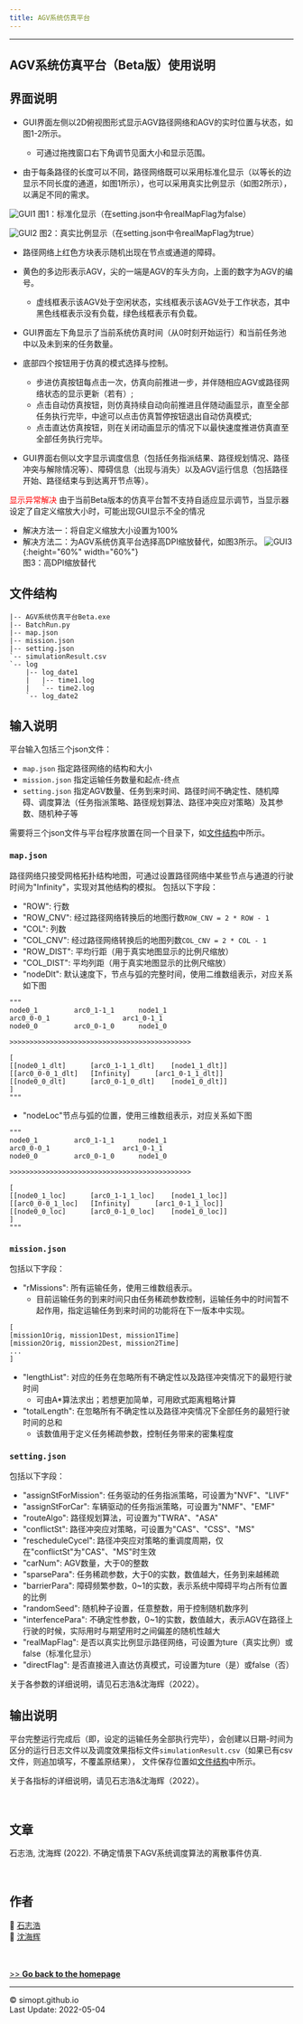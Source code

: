 ```yaml
---
title: AGV系统仿真平台
---
```

---

<!-- &nbsp;    -->
<!-- insert one empty line -->
<!-- can also use "<a></a>" or "<br><br>"  -->

<!-- 
Markdown Cheatsheet https://github.com/adam-p/markdown-here/wiki/Markdown-Cheatsheet
Mathematical formulae are supported by https://www.codecogs.com/latex/eqneditor.php
-->

## AGV系统仿真平台（Beta版）使用说明


## 界面说明
* GUI界面左侧以2D俯视图形式显示AGV路径网络和AGV的实时位置与状态，如图1-2所示。
  * 可通过拖拽窗口右下角调节见面大小和显示范围。

* 由于每条路径的长度可以不同，路径网络既可以采用标准化显示（以等长的边显示不同长度的通道，如图1所示），也可以采用真实比例显示（如图2所示），以满足不同的需求。

![GUI1](https://simopt.github.io/code/AGVSim/gui1.png)
图1：标准化显示（在setting.json中令realMapFlag为false）
<span style="font-size: 14px"> 

![GUI2](https://simopt.github.io/code/AGVSim/gui2.png)
图2：真实比例显示（在setting.json中令realMapFlag为true）

* 路径网络上红色方块表示随机出现在节点或通道的障碍。
 
* 黄色的多边形表示AGV，尖的一端是AGV的车头方向，上面的数字为AGV的编号。
  * 虚线框表示该AGV处于空闲状态，实线框表示该AGV处于工作状态，其中黑色线框表示没有负载，绿色线框表示有负载。

* GUI界面左下角显示了当前系统仿真时间（从0时刻开始运行）和当前任务池中以及未到来的任务数量。

* 底部四个按钮用于仿真的模式选择与控制。
  * 步进仿真按钮每点击一次，仿真向前推进一步，并伴随相应AGV或路径网络状态的显示更新（若有）;
  * 点击自动仿真按钮，则仿真持续自动向前推进且伴随动画显示，直至全部任务执行完毕，中途可以点击仿真暂停按钮退出自动仿真模式;
  * 点击直达仿真按钮，则在关闭动画显示的情况下以最快速度推进仿真直至全部任务执行完毕。     


* GUI界面右侧以文字显示调度信息（包括任务指派结果、路径规划情况、路径冲突与解除情况等）、障碍信息（出现与消失）以及AGV运行信息（包括路径开始、路径结束与到达离开节点等）。

<font color="red">显示异常解决</font>
 由于当前Beta版本的仿真平台暂不支持自适应显示调节，当显示器设定了自定义缩放大小时，可能出现GUI显示不全的情况
* 解决方法一：将自定义缩放大小设置为100%
* 解决方法二：为AGV系统仿真平台选择高DPI缩放替代，如图3所示。
![GUI3](https://simopt.github.io/code/AGVSim/gui_scale.png){:height="60%" width="60%"}    
图3：高DPI缩放替代


## 文件结构

```
|-- AGV系统仿真平台Beta.exe
|-- BatchRun.py
|-- map.json
|-- mission.json
|-- setting.json
`-- simulationResult.csv 
`-- log
    |-- log_date1
    |   |-- time1.log
    | 	`-- time2.log
    `-- log_date2
``` 
 
 
## 输入说明

平台输入包括三个json文件：
 * `map.json` 指定路径网络的结构和大小
 * `mission.json` 指定运输任务数量和起点-终点
 * `setting.json` 指定AGV数量、任务到来时间、路径时间不确定性、随机障碍、调度算法（任务指派策略、路径规划算法、路径冲突应对策略）及其参数、随机种子等

需要将三个json文件与平台程序放置在同一个目录下，如[文件结构](https://simopt.github.io/AGVSim-Help#%E6%96%87%E4%BB%B6%E7%BB%93%E6%9E%84)中所示。


### `map.json`

路径网络只接受网格拓扑结构地图，可通过设置路径网络中某些节点与通道的行驶时间为"Infinity"，实现对其他结构的模拟。
包括以下字段：

* "ROW": 行数
* "ROW_CNV": 经过路径网络转换后的地图行数`ROW_CNV = 2 * ROW - 1`
* "COL": 列数
* "COL_CNV": 经过路径网络转换后的地图列数`COL_CNV = 2 * COL - 1`
* "ROW_DIST": 平均行距（用于真实地图显示的比例尺缩放）
* "COL_DIST": 平均列距（用于真实地图显示的比例尺缩放）
* "nodeDlt": 默认速度下，节点与弧的完整时间，使用二维数组表示，对应关系如下图
 
```
"""
node0_1			arc0_1-1_1		node1_1
arc0_0-0_1					arc1_0-1_1
node0_0			arc0_0-1_0		node1_0

>>>>>>>>>>>>>>>>>>>>>>>>>>>>>>>>>>>>>>>>>>>>>

[
[[node0_1_dlt]		[arc0_1-1_1_dlt]	[node1_1_dlt]]
[[arc0_0-0_1_dlt]	[Infinity]		[arc1_0-1_1_dlt]]
[[node0_0_dlt]		[arc0_0-1_0_dlt]	[node1_0_dlt]]
]
"""
```

* "nodeLoc"节点与弧的位置，使用三维数组表示，对应关系如下图
 
```
"""
node0_1			arc0_1-1_1		node1_1
arc0_0-0_1					arc1_0-1_1
node0_0			arc0_0-1_0		node1_0

>>>>>>>>>>>>>>>>>>>>>>>>>>>>>>>>>>>>>>>>>>>>>

[
[[node0_1_loc]		[arc0_1-1_1_loc]	[node1_1_loc]]
[[arc0_0-0_1_loc]	[Infinity]		[arc1_0-1_1_loc]]
[[node0_0_loc]		[arc0_0-1_0_loc]	[node1_0_loc]]
]
"""
```

### `mission.json`

包括以下字段：

* "rMissions": 所有运输任务，使用三维数组表示。
  * 目前运输任务的到来时间只由任务稀疏参数控制，运输任务中的时间暂不起作用，指定运输任务到来时间的功能将在下一版本中实现。

```
[
[mission1Orig, mission1Dest, mission1Time]
[mission2Orig, mission2Dest, mission2Time]
...
]
```

* "lengthList": 对应的任务在忽略所有不确定性以及路径冲突情况下的最短行驶时间  
  * 可由A*算法求出；若想更加简单，可用欧式距离粗略计算
* "totalLength": 在忽略所有不确定性以及路径冲突情况下全部任务的最短行驶时间的总和 
  * 该数值用于定义任务稀疏参数，控制任务带来的密集程度


### `setting.json`

包括以下字段：

* "assignStForMission": 任务驱动的任务指派策略，可设置为"NVF"、"LIVF"
* "assignStForCar": 车辆驱动的任务指派策略，可设置为"NMF"、"EMF"
* "routeAlgo": 路径规划算法，可设置为"TWRA"、"ASA"
* "conflictSt": 路径冲突应对策略，可设置为"CAS"、"CSS"、"MS"
* "rescheduleCycel": 路径冲突应对策略的重调度周期，仅在"conflictSt"为"CAS"、"MS"时生效
* "carNum": AGV数量，大于0的整数
* "sparsePara": 任务稀疏参数，大于0的实数，数值越大，任务到来越稀疏
* "barrierPara": 障碍频繁参数，0~1的实数，表示系统中障碍平均占所有位置的比例
* "randomSeed": 随机种子设置，任意整数，用于控制随机数序列
* "interfencePara": 不确定性参数，0~1的实数，数值越大，表示AGV在路径上行驶的时候，实际用时与期望用时之间偏差的随机性越大
* "realMapFlag": 是否以真实比例显示路径网络，可设置为ture（真实比例）或false（标准化显示） 
* "directFlag": 是否直接进入直达仿真模式，可设置为ture（是）或false（否） 

关于各参数的详细说明，请见石志浩&沈海辉（2022）。
 
## 输出说明

平台完整运行完成后（即，设定的运输任务全部执行完毕），会创建以日期-时间为区分的运行日志文件以及调度效果指标文件`simulationResult.csv`（如果已有csv文件，则追加填写，不覆盖原结果），
文件保存位置如[文件结构](https://simopt.github.io/AGVSim-Help#%E6%96%87%E4%BB%B6%E7%BB%93%E6%9E%84)中所示。
 
关于各指标的详细说明，请见石志浩&沈海辉（2022）。
 
&nbsp;    
## 文章
石志浩, 沈海辉 (2022). 不确定情景下AGV系统调度算法的离散事件仿真.

&nbsp;    
## 作者

👨 [石志浩](https://shizh825.github.io)  
👨 [沈海辉](https://shenhaihui.github.io)

&nbsp;    
&nbsp;    
[>> **Go back to the homepage**](https://simopt.github.io)


---

© simopt.github.io  
Last Update: 2022-05-04
